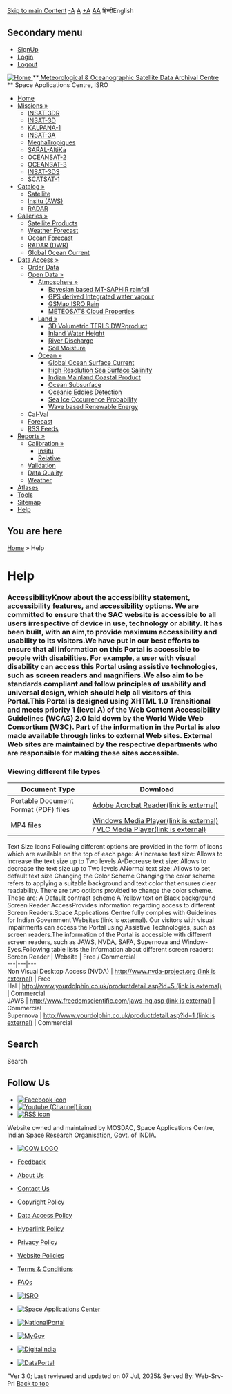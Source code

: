 [Skip to main Content](https://www.mosdac.gov.in/help#main-content "Skip to main Content")
[-A](javascript:;) [A](javascript:;) [+A](javascript:;)
[A](javascript:drupalHighContrast.enableStyles\(\))[A](javascript:drupalHighContrast.disableStyles\(\))
हिन्दीEnglish
## Secondary menu
  * [SignUp](https://www.mosdac.gov.in/internal/registration)
  * [Login](https://www.mosdac.gov.in/internal/uops)
  * [Logout](https://www.mosdac.gov.in/internal/logout)

[ ![Home](https://www.mosdac.gov.in/sites/default/files/mosdac_small.png) ](https://www.mosdac.gov.in/ "Home")
**[ Meteorological & Oceanographic Satellite Data Archival Centre](https://www.mosdac.gov.in/ "Home") **
Space Applications Centre, ISRO 
  * [Home](https://www.mosdac.gov.in/)
  * [Missions »](https://www.mosdac.gov.in/help)
    * [INSAT-3DR](https://www.mosdac.gov.in/insat-3dr)
    * [INSAT-3D](https://www.mosdac.gov.in/insat-3d)
    * [KALPANA-1](https://www.mosdac.gov.in/kalpana-1)
    * [INSAT-3A](https://www.mosdac.gov.in/insat-3a)
    * [MeghaTropiques](https://www.mosdac.gov.in/megha-tropiques)
    * [SARAL-AltiKa](https://www.mosdac.gov.in/saral-altika)
    * [OCEANSAT-2](https://www.mosdac.gov.in/oceansat-2)
    * [OCEANSAT-3](https://www.mosdac.gov.in/oceansat-3)
    * [INSAT-3DS](https://www.mosdac.gov.in/insat-3ds)
    * [SCATSAT-1](https://www.mosdac.gov.in/scatsat-1)
  * [Catalog »](https://www.mosdac.gov.in/help)
    * [Satellite](https://www.mosdac.gov.in/internal/catalog-satellite)
    * [Insitu (AWS)](https://www.mosdac.gov.in/internal/catalog-insitu)
    * [RADAR](https://www.mosdac.gov.in/internal/catalog-radar)
  * [Galleries »](https://www.mosdac.gov.in/help)
    * [Satellite Products](https://www.mosdac.gov.in/internal/gallery)
    * [Weather Forecast](https://www.mosdac.gov.in/internal/gallery/weather)
    * [Ocean Forecast](https://www.mosdac.gov.in/internal/gallery/ocean)
    * [RADAR (DWR)](https://www.mosdac.gov.in/internal/gallery/dwr)
    * [Global Ocean Current](https://www.mosdac.gov.in/internal/gallery/current)
  * [Data Access »](https://www.mosdac.gov.in/help)
    * [Order Data](https://www.mosdac.gov.in/internal/uops)
    * [Open Data »](https://www.mosdac.gov.in/help)
      * [Atmosphere »](https://www.mosdac.gov.in/help)
        * [Bayesian based MT-SAPHIR rainfall](https://www.mosdac.gov.in/bayesian-based-mt-saphir-rainfall)
        * [GPS derived Integrated water vapour](https://www.mosdac.gov.in/gps-derived-integrated-water-vapour)
        * [GSMap ISRO Rain](https://www.mosdac.gov.in/gsmap-isro-rain)
        * [METEOSAT8 Cloud Properties](https://www.mosdac.gov.in/meteosat8-cloud-properties)
      * [Land »](https://www.mosdac.gov.in/help)
        * [3D Volumetric TERLS DWRproduct](https://www.mosdac.gov.in/3d-volumetric-terls-dwrproduct)
        * [Inland Water Height](https://www.mosdac.gov.in/inland-water-height)
        * [River Discharge](https://www.mosdac.gov.in/river-discharge)
        * [Soil Moisture](https://www.mosdac.gov.in/soil-moisture-0)
      * [Ocean »](https://www.mosdac.gov.in/help)
        * [Global Ocean Surface Current](https://www.mosdac.gov.in/global-ocean-surface-current)
        * [High Resolution Sea Surface Salinity](https://www.mosdac.gov.in/high-resolution-sea-surface-salinity)
        * [Indian Mainland Coastal Product](https://www.mosdac.gov.in/indian-mainland-coastal-product)
        * [Ocean Subsurface](https://www.mosdac.gov.in/ocean-subsurface)
        * [Oceanic Eddies Detection](https://www.mosdac.gov.in/oceanic-eddies-detection)
        * [Sea Ice Occurrence Probability](https://www.mosdac.gov.in/sea-ice-occurrence-probability)
        * [Wave based Renewable Energy](https://www.mosdac.gov.in/wave-based-renewable-energy)
    * [Cal-Val](https://www.mosdac.gov.in/internal/calval-data)
    * [Forecast](https://www.mosdac.gov.in/internal/forecast-menu)
    * [RSS Feeds](https://www.mosdac.gov.in/rss-feed "ISROCast")
  * [Reports »](https://www.mosdac.gov.in/help)
    * [Calibration »](https://www.mosdac.gov.in/help)
      * [Insitu](https://www.mosdac.gov.in/insitu)
      * [Relative](https://www.mosdac.gov.in/calibration-reports)
    * [Validation](https://www.mosdac.gov.in/validation-reports)
    * [Data Quality](https://www.mosdac.gov.in/data-quality)
    * [Weather](https://www.mosdac.gov.in/weather-reports)
  * [Atlases](https://www.mosdac.gov.in/atlases)
  * [Tools](https://www.mosdac.gov.in/tools)
  * [Sitemap](https://www.mosdac.gov.in/sitemap)
  * [Help](https://www.mosdac.gov.in/help)


## You are here
[Home](https://www.mosdac.gov.in/) » Help
# Help
### AccessibilityKnow about the accessibility statement, accessibility features, and accessibility options. We are committed to ensure that the SAC website is accessible to all users irrespective of device in use, technology or ability. It has been built, with an aim,to provide maximum accessibility and usability to its visitors.We have put in our best efforts to ensure that all information on this Portal is accessible to people with disabilities. For example, a user with visual disability can access this Portal using assistive technologies, such as screen readers and magnifiers.We also aim to be standards compliant and follow principles of usability and universal design, which should help all visitors of this Portal.This Portal is designed using XHTML 1.0 Transitional and meets priority 1 (level A) of the Web Content Accessibility Guidelines (WCAG) 2.0 laid down by the World Wide Web Consortium (W3C). Part of the information in the Portal is also made available through links to external Web sites. External Web sites are maintained by the respective departments who are responsible for making these sites accessible.
### Viewing different file types
Document Type | Download  
---|---  
Portable Document Format (PDF) files | [Adobe Acrobat Reader(link is external)](https://get.adobe.com/reader/ "External site that opens in a new window")  
MP4 files | [Windows Media Player(link is external)](https://support.microsoft.com/en-us/windows/windows-media-player-d10303a5-896c-2ce2-53d4-5bd5b9fd888b "External site that opens in a new window") / [VLC Media Player(link is external)](https://www.videolan.org/ "External site that opens in a new window")  
Text Size Icons
Following different options are provided in the form of icons which are available on the top of each page:
A+Increase text size:
Allows to increase the text size up to Two levels
A-Decrease text size:
Allows to decrease the text size up to Two levels
ANormal text size:
Allows to set default text size
Changing the Color Scheme
Changing the color scheme refers to applying a suitable background and text color that ensures clear readability. There are two options provided to change the color scheme. These are:
A
Default contrast scheme
A
Yellow text on Black background
Screen Reader AccessProvides information regarding access to different Screen Readers.Space Applications Centre fully complies with Guidelines for Indian Government Websites (link is external). Our visitors with visual impairments can access the Portal using Assistive Technologies, such as screen readers.The information of the Portal is accessible with different screen readers, such as JAWS, NVDA, SAFA, Supernova and Window-Eyes.Following table lists the information about different screen readers:
Screen Reader | Website | Free / Commercial  
---|---|---  
Non Visual Desktop Access (NVDA) | [http://www.nvda-project.org (link is external)](http://www.nvda-project.org/ "External site that opens in a new window") | Free  
Hal | [http://www.yourdolphin.co.uk/productdetail.asp?id=5 (link is external)](http://www.yourdolphin.co.uk/productdetail.asp?id=5 "External site that opens in a new window ") | Commercial  
JAWS | [http://www.freedomscientific.com/jaws-hq.asp (link is external)](http://www.freedomscientific.com/jaws-hq.asp "External site that opens in a new window ") | Commercial  
Supernova | [http://www.yourdolphin.co.uk/productdetail.asp?id=1 (link is external)](http://www.yourdolphin.co.uk/productdetail.asp?id=1 "External site that opens in a new window ") | Commercial  
## Search
Search 
## Follow Us
  * [![Facebook icon](https://www.mosdac.gov.in/sites/all/modules/social_media_links/libraries/elegantthemes/PNG/facebook.png)](https://www.facebook.com/mosdac.sac.isro "Facebook")
  * [![Youtube \(Channel\) icon](https://www.mosdac.gov.in/sites/all/modules/social_media_links/libraries/elegantthemes/PNG/youtube.png)](http://www.youtube.com/channel/UCDVkai9WIgY2ZgrlF_08Yeg "Youtube \(Channel\)")
  * [![RSS icon](https://www.mosdac.gov.in/sites/all/modules/social_media_links/libraries/elegantthemes/PNG/rss.png)](https://www.mosdac.gov.in/rss.xml "RSS")


Website owned and maintained by MOSDAC, Space Applications Centre, Indian Space Research Organisation, Govt. of INDIA.
  * [![CQW LOGO](https://www.mosdac.gov.in/docs/cqw_logo.gif)](https://www.mosdac.gov.in/docs/STQC.pdf "Quality Certificate")


  * [Feedback](https://www.mosdac.gov.in/mosdac-feedback)
  * [About Us](https://www.mosdac.gov.in/about-us)
  * [Contact Us](https://www.mosdac.gov.in/contact-us)
  * [Copyright Policy](https://www.mosdac.gov.in/copyright-policy)
  * [Data Access Policy](https://www.mosdac.gov.in/data-access-policy)
  * [Hyperlink Policy](https://www.mosdac.gov.in/hyperlink-policy)
  * [Privacy Policy](https://www.mosdac.gov.in/privacy-policy)
  * [Website Policies](https://www.mosdac.gov.in/website-policies)
  * [Terms & Conditions](https://www.mosdac.gov.in/terms-conditions)
  * [FAQs](https://www.mosdac.gov.in/faq-page)


  * [![ISRO](https://www.mosdac.gov.in/sites/default/files/styles/thumbnail/public/logo-transparent.png?itok=IUS20l-w)](http://www.isro.gov.in)
  * [![Space Applications Center](https://www.mosdac.gov.in/sites/default/files/styles/thumbnail/public/saclogo.png?itok=_Jv4AuIn)](http://www.sac.gov.in)
  * [![NationalPortal](https://www.mosdac.gov.in/sites/default/files/styles/thumbnail/public/india-gov_0.png?itok=yssAPH3m)](http://www.india.gov.in)
  * [![MyGov](https://www.mosdac.gov.in/sites/default/files/styles/thumbnail/public/mygov_0.png?itok=Po-dzdT3)](http://mygov.in/)
  * [![DigitalIndia](https://www.mosdac.gov.in/sites/default/files/styles/thumbnail/public/digital-india_0.png?itok=ntlP7atE)](http://www.digitalindia.gov.in/)
  * [![DataPortal](https://www.mosdac.gov.in/sites/default/files/styles/thumbnail/public/data-gov.png?itok=qYA78FgB)](http://data.gov.in)


"Ver 3.0; Last reviewed and updated on 07 Jul, 2025& Served By: Web-Srv-Pri
[](https://www.mosdac.gov.in/help "Previous")[](https://www.mosdac.gov.in/help "Next")
[](https://www.mosdac.gov.in/help)
[](https://www.mosdac.gov.in/help "Previous")[](https://www.mosdac.gov.in/help "Next")
[](https://www.mosdac.gov.in/help "Close")[](https://www.mosdac.gov.in/help)[](https://www.mosdac.gov.in/help)[](https://www.mosdac.gov.in/help "Pause Slideshow")[](https://www.mosdac.gov.in/help "Play Slideshow")
[Back to top](https://www.mosdac.gov.in/help#top)
